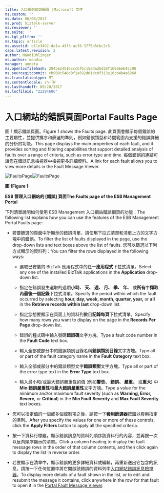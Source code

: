 ```yaml
---
title: 入口網站錯誤網頁 |Microsoft 文件
ms.custom: ''
ms.date: 06/08/2017
ms.prod: biztalk-server
ms.reviewer: ''
ms.suite: ''
ms.tgt_pltfrm: ''
ms.topic: article
ms.assetid: b11e3492-da1a-43f3-acf8-3775b5cbc2c5
caps.latest.revision: 2
author: MandiOhlinger
ms.author: mandia
manager: anneta
ms.openlocfilehash: 294ba24516cccbf6c15ada26d28f169a6eb45c98
ms.sourcegitcommit: cb908c540d8f1a692d01dc8f313e16cb4b4e696d
ms.translationtype: MT
ms.contentlocale: zh-TW
ms.lasthandoff: 09/20/2017
ms.locfileid: "22294606"
---
```

# <a name="portal-faults-page"></a><span data-ttu-id="009de-102">入口網站的錯誤頁面</span><span class="sxs-lookup"><span data-stu-id="009de-102">Portal Faults Page</span></span>
<span data-ttu-id="009de-103">圖 1 顯示錯誤頁面。</span><span class="sxs-lookup"><span data-stu-id="009de-103">Figure 1 shows the Faults page.</span></span> <span data-ttu-id="009de-104">此頁面會顯示每個錯誤的主要屬性，並提供排序和篩選的準則，例如錯誤類型和時間範圍內支援的錯誤詳細的分析的功能。</span><span class="sxs-lookup"><span data-stu-id="009de-104">This page displays the main properties of each fault, and it provides sorting and filtering capabilities that support detailed analysis of faults over a range of criteria, such as error type and time.</span></span> <span data-ttu-id="009de-105">每個錯誤的連結可讓您在錯誤訊息檢視器中檢視更多詳細資料。</span><span class="sxs-lookup"><span data-stu-id="009de-105">A link for each fault allows you to view more details in the Fault Message Viewer.</span></span>  
  
 <span data-ttu-id="009de-106">![FaultsPage](../esb-toolkit/media/faultspage.gif "FaultsPage")</span><span class="sxs-lookup"><span data-stu-id="009de-106">![FaultsPage](../esb-toolkit/media/faultspage.gif "FaultsPage")</span></span>  
  
 <span data-ttu-id="009de-107">**圖 1**</span><span class="sxs-lookup"><span data-stu-id="009de-107">**Figure 1**</span></span>  
  
 <span data-ttu-id="009de-108">**ESB 管理入口網站的 [錯誤] 頁面**</span><span class="sxs-lookup"><span data-stu-id="009de-108">**The Faults page of the ESB Management Portal**</span></span>  
  
 <span data-ttu-id="009de-109">下列清單說明如何使用 ESB Management 入口網站錯誤網頁的功能：</span><span class="sxs-lookup"><span data-stu-id="009de-109">The following list explains how you can use the features of the ESB Management Portal Faults page:</span></span>  
  
-   <span data-ttu-id="009de-110">若要篩選的頁面中所顯示的錯誤清單，請使用下拉式清單和清單上方的文字方塊中的錯誤。</span><span class="sxs-lookup"><span data-stu-id="009de-110">To filter the list of faults displayed in the page, use the drop-down lists and text boxes above the list of faults.</span></span> <span data-ttu-id="009de-111">您可以篩選以下列方式顯示的資料列：</span><span class="sxs-lookup"><span data-stu-id="009de-111">You can filter the rows displayed in the following ways:</span></span>  
  
    -   <span data-ttu-id="009de-112">選取已安裝的 BizTalk 應用程式中的任一**應用程式**下拉式清單。</span><span class="sxs-lookup"><span data-stu-id="009de-112">Select any one of the installed BizTalk applications in the **Application** drop-down list.</span></span>  
  
    -   <span data-ttu-id="009de-113">指定在錯誤發生選取的週期**小時、 天、 週、 月、 季、 年、** 或**所有**中**擷取內最後一個記錄**下拉式清單。</span><span class="sxs-lookup"><span data-stu-id="009de-113">Specify the period within which the fault occurred by selecting **hour, day, week, month, quarter, year,** or **all** in the **Retrieve records within last** drop-down list.</span></span>  
  
    -   <span data-ttu-id="009de-114">指定您想要顯示在頁面上的資料列數目**記錄每頁**下拉式清單。</span><span class="sxs-lookup"><span data-stu-id="009de-114">Specify how many rows you want to display on the page in the **Records Per Page** drop-down list.</span></span>  
  
    -   <span data-ttu-id="009de-115">錯誤的程式碼中輸入號碼**錯誤碼**文字方塊。</span><span class="sxs-lookup"><span data-stu-id="009de-115">Type a fault code number in the **Fault Code** text box.</span></span>  
  
    -   <span data-ttu-id="009de-116">輸入全部或部分中的錯誤類別目錄名稱**錯誤類別目錄**文字方塊。</span><span class="sxs-lookup"><span data-stu-id="009de-116">Type all or part of the fault category name in the **Fault Category** text box.</span></span>  
  
    -   <span data-ttu-id="009de-117">輸入全部或部分中的錯誤類型文字**錯誤類型**文字方塊。</span><span class="sxs-lookup"><span data-stu-id="009de-117">Type all or part of the error type text in the **Error Type** text box.</span></span>  
  
    -   <span data-ttu-id="009de-118">輸入最小和/或最大錯誤嚴重性的值 (例如**警告、 錯誤、 嚴重，** 或**重大**) 中**Min 錯誤嚴重性**和**最大錯誤嚴重性**文字方塊。</span><span class="sxs-lookup"><span data-stu-id="009de-118">Type a value for the minimum and/or maximum fault severity (such as **Warning, Error, Severe,** or **Critical**) in the **Min Fault Severity** and **Max Fault Severity** text boxes.</span></span>  
  
-   <span data-ttu-id="009de-119">您可以指定值的一個或多個控制項之後，請按一下**套用篩選器**按鈕以套用指定的準則。</span><span class="sxs-lookup"><span data-stu-id="009de-119">After you specify the values for one or more of these controls, click the **Apply Filters** button to apply all the specified criteria.</span></span>  
  
-   <span data-ttu-id="009de-120">按一下資料行標題，顯示錯誤訊息的資料列順序該資料行的內容，並再按一次以反向順序顯示的清單。</span><span class="sxs-lookup"><span data-stu-id="009de-120">Click a column heading to display the fault message rows in the order of that column contents, and then click again to display the list in reverse order.</span></span>  
  
-   <span data-ttu-id="009de-121">若要顯示在清單中，顯示錯誤的更多詳細資料或編輯，再重新送出它包含的訊息，請按一下任何位置中將它開啟該錯誤的資料列中[入口網站錯誤訊息檢視器](../esb-toolkit/portal-fault-message-viewer.md)。</span><span class="sxs-lookup"><span data-stu-id="009de-121">To display more details of a fault shown in the list, or to edit and resubmit the message it contains, click anywhere in the row for that fault to open it in the [Portal Fault Message Viewer](../esb-toolkit/portal-fault-message-viewer.md).</span></span>